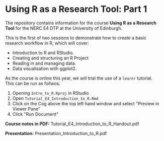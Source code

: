# Using R as a Research Tool: Part 1

The repository contains information for the course **Using R as a Research Tool** for the NERC E4 DTP at the University of Edinburgh.

This is the first of two sessions to demonstrate how to create a basic research workflow in R, which will cover:


* Introduction to R and RStudio.
* Creating and structuring an R Project
* Reading in and managing data.
* Data visualisation with ggplot2.

As the course is online this year, we will trial the use of a `learnr` tutorial. This can be run as follwos:

1. Opening `Intro_to_R.Rproj` in RStudio
2. Open `Tutorial_E4_Introduction_to_R.Rmd`
3. Click on the Cog above the top left hand window and select "Preview in Viewer Pane"
4. Click "Run Document"


**Course notes in PDF:** Tutorial_E4_Introduction_to_R_Handout.pdf

**Presentation:** Presentation_Introduction_to_R.pdf






